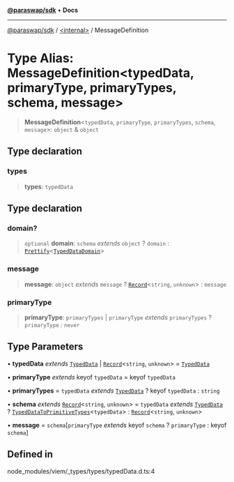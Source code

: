 [**@paraswap/sdk**](../../README.md) • **Docs**

***

[@paraswap/sdk](../../globals.md) / [\<internal\>](../README.md) / MessageDefinition

# Type Alias: MessageDefinition\<typedData, primaryType, primaryTypes, schema, message\>

> **MessageDefinition**\<`typedData`, `primaryType`, `primaryTypes`, `schema`, `message`\>: `object` & `object`

## Type declaration

### types

> **types**: `typedData`

## Type declaration

### domain?

> `optional` **domain**: `schema` *extends* `object` ? `domain` : [`Prettify`](Prettify.md)\<[`TypedDataDomain`](TypedDataDomain.md)\>

### message

> **message**: `object` *extends* `message` ? [`Record`](Record.md)\<`string`, `unknown`\> : `message`

### primaryType

> **primaryType**: `primaryTypes` \| `primaryType` *extends* `primaryTypes` ? `primaryType` : `never`

## Type Parameters

• **typedData** *extends* [`TypedData`](TypedData.md) \| [`Record`](Record.md)\<`string`, `unknown`\> = [`TypedData`](TypedData.md)

• **primaryType** *extends* keyof `typedData` = keyof `typedData`

• **primaryTypes** = `typedData` *extends* [`TypedData`](TypedData.md) ? keyof `typedData` : `string`

• **schema** *extends* [`Record`](Record.md)\<`string`, `unknown`\> = `typedData` *extends* [`TypedData`](TypedData.md) ? [`TypedDataToPrimitiveTypes`](TypedDataToPrimitiveTypes.md)\<`typedData`\> : [`Record`](Record.md)\<`string`, `unknown`\>

• **message** = `schema`\[`primaryType` *extends* keyof `schema` ? `primaryType` : keyof `schema`\]

## Defined in

node\_modules/viem/\_types/types/typedData.d.ts:4
